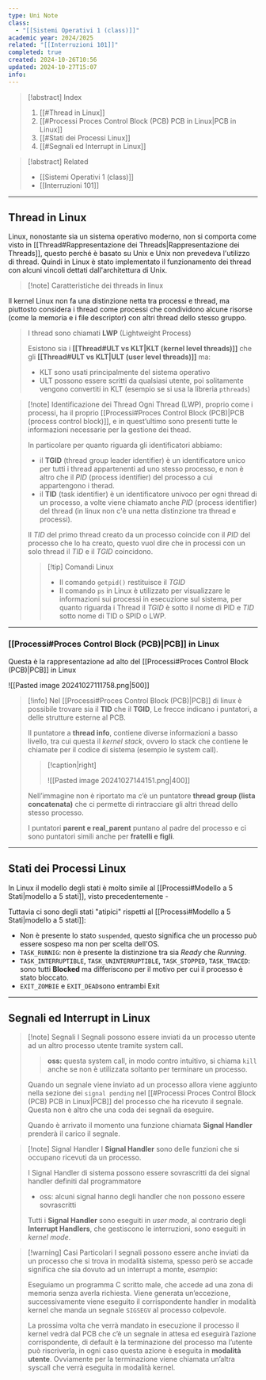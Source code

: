 ```yaml
---
type: Uni Note
class:
  - "[[Sistemi Operativi 1 (class)]]"
academic year: 2024/2025
related: "[[Interruzioni 101]]"
completed: true
created: 2024-10-26T10:56
updated: 2024-10-27T15:07
info: 
---
```

>[!abstract] Index
>1. [[#Thread in Linux]]
>2. [[#Processi Proces Control Block (PCB) PCB in Linux|PCB in Linux]]
>3. [[#Stati dei Processi Linux]]
>4. [[#Segnali ed Interrupt in Linux]]

>[!abstract] Related
>- [[Sistemi Operativi 1 (class)]]
>- [[Interruzioni 101]]

---
## Thread in Linux

Linux, nonostante sia un sistema operativo moderno, non si comporta come visto in [[Thread#Rappresentazione dei Threads|Rappresentazione dei Threads]], questo perché è basato su Unix e Unix non prevedeva l'utilizzo di thread. Quindi in Linux è stato implementato il funzionamento dei thread con alcuni vincoli dettati dall'architettura di Unix.

>[!note] Caratteristiche dei threads in linux
>
Il kernel Linux non fa una distinzione netta tra processi e thread, ma piuttosto considera i thread come processi che condividono alcune risorse (come la memoria e i file descriptor) con altri thread dello stesso gruppo.
>
>I thread sono chiamati **LWP** (Lightweight Process) 
>
>Esistono sia i **[[Thread#ULT vs KLT|KLT (kernel level threads)]]** che gli **[[Thread#ULT vs KLT|ULT (user level threads)]]** ma:
>- KLT sono usati principalmente del sistema operativo
>- ULT possono essere scritti da qualsiasi utente, poi solitamente vengono convertiti in KLT (esempio se si usa la libreria `pthreads`)

>[!note] Identificazione dei Thread
>Ogni Thread (LWP), proprio come i processi, ha il proprio [[Processi#Proces Control Block (PCB)|PCB (process control block)]], e in quest’ultimo sono presenti tutte le informazioni necessarie per la gestione dei thead.
>
>In particolare per quanto riguarda gli identificatori abbiamo:
>- il **TGID** (thread group leader identifier) è un identificatore unico per tutti i thread appartenenti ad uno stesso processo, e non è altro che il *PID* (process identifier) del processo a cui appartengono i therad.
>- il **TID** (task identifier) è un identificatore univoco per ogni thread di un processo, a volte viene chiamato anche *PID* (process identifier) del thread (in linux non c'è una netta distinzione tra thread e processi).
>
>Il *TID* del primo thread creato da un processo coincide con il *PID* del processo che lo ha creato, questo vuol dire che in processi con un solo thread il *TID* e il *TGID* coincidono.
>
>>[!tip] Comandi Linux
>>- Il comando `getpid()` restituisce il *TGID*
>>- Il comando `ps` in Linux è utilizzato per visualizzare le informazioni sui processi in esecuzione sul sistema, per quanto riguarda i Thread il *TGID* è sotto il nome di PID e *TID* sotto nome di TID o SPID o LWP.

---
### [[Processi#Proces Control Block (PCB)|PCB]] in Linux

Questa è la rappresentazione ad alto del [[Processi#Proces Control Block (PCB)|PCB]] in Linux

![[Pasted image 20241027111758.png|500]]

>[!info] 
>Nel [[Processi#Proces Control Block (PCB)|PCB]] di linux è possibile trovare sia il **TID** che il **TGID**, Le frecce indicano i puntatori, a delle strutture esterne al PCB. 
>
>Il puntatore a **thread info**, contiene diverse informazioni a basso livello, tra cui questa il _kernel stack_, ovvero lo stack che contiene le chiamate per il codice di sistema (esempio le system call).
>
>>[!caption|right]
>> 
>>![[Pasted image 20241027144151.png|400]]
>
>Nell’immagine non è riportato ma c’è un puntatore **thread group (lista concatenata)** che ci permette di rintracciare gli altri thread dello stesso processo.
>
>I puntatori **parent e real_parent** puntano al padre del processo e ci sono puntatori simili anche per **fratelli e figli**.

---
## Stati dei Processi Linux

In Linux il modello degli stati è molto simile al [[Processi#Modello a 5 Stati|modello a 5 stati]], visto precedentemente -

Tuttavia ci sono degli stati "atipici" rispetti al [[Processi#Modello a 5 Stati|modello a 5 stati]]:
- Non è presente lo stato `suspended`, questo significa che un processo può essere sospeso ma non per scelta dell'OS.
- `TASK_RUNNIG`: non è presente la distinzione tra sia *Ready* che *Running*.
- `TASK_INTERRUPTIBLE`, `TASK_UNINTERRUPTIBLE`, `TASK_STOPPED`, `TASK_TRACED`: sono tutti **Blocked** ma differiscono per il motivo per cui il processo è stato bloccato.
- `EXIT_ZOMBIE` e `EXIT_DEAD`sono entrambi Exit

---
## Segnali ed Interrupt in Linux

>[!note] Segnali
> I Segnali possono essere inviati da un processo utente ad un altro processo utente tramite system call.
>
>>**oss:** questa system call, in modo contro intuitivo, si chiama `kill` anche se non è utilizzata soltanto per terminare un processo.
>
>Quando un segnale viene inviato ad un processo allora viene aggiunto nella sezione dei `signal pending` nel [[#Processi Proces Control Block (PCB) PCB in Linux|PCB]] del processo che ha ricevuto il segnale. Questa non è altro che una coda dei segnali da eseguire.
>
>Quando è arrivato il momento una funzione chiamata **Signal Handler** prenderà il carico il segnale. 

>[!note] Signal Handler
>I **Signal Handler** sono delle funzioni che si occupano ricevuti da un processo.
>
>I Signal Handler di sistema possono essere sovrascritti da dei signal handler definiti dal programmatore 
>- oss: alcuni signal hanno degli handler che non possono essere sovrascritti
>
>Tutti i **Signal Handler** sono eseguiti in *user mode*, al contrario degli **Interrupt Handlers**, che gestiscono le interruzioni, sono eseguiti in *kernel mode*.


>[!warning] Casi Particolari
>I segnali possono essere anche inviati da un processo che si trova in modalità sistema, spesso però se accade significa che sia dovuto ad un interrupt a monte, _esempio_:
   > 
>Eseguiamo un programma C scritto male, che accede ad una zona di memoria senza averla richiesta. Viene generata un’eccezione, successivamente viene eseguito il corrispondente handler in modalità kernel che manda un segnale `SIGSEGV` al processo colpevole.
   > 
> La prossima volta che verrà mandato in esecuzione il processo il kernel vedrà dal PCB che c’è un segnale in attesa ed eseguirà l’azione corrispondente, di default è la terminazione del processo ma l’utente può riscriverla, in ogni caso questa azione è eseguita in **modalità utente**. Ovviamente per la terminazione viene chiamata un’altra syscall che verrà eseguita in modalità kernel.